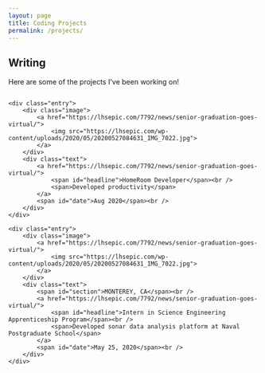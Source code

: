 ```yaml
---
layout: page
title: Coding Projects
permalink: /projects/
---
```


<style>

	
	.entry{
		<!--background-color: #F5F5F5;-->
		display: grid;
		border-style: solid;
		border-color: #F5F5F5;
		grid-auto-rows: auto;
		padding: 5%;
		position: relative;
		box-sizing: border-box;
	}
	
	img{
		object-fit: cover;
		width: 12em;
		height: 7em;
		padding:0em 0em 0em 0em;
	}
	
	.image{
		max-width: 100%;
	}

	
	.text {
		<!--margin-bottom: 1em;-->
	}
	
	
	.grid{
		display: grid;
		grid-template-columns: repeat(auto-fit, minmax(180px, 1fr));
		grid-template-rows: auto auto auto;
		grid-column-gap: 0.5em;
		grid-row-gap: 1em;
		
	}
	
	.no-picture {
		margin-top:0.5em;
	}
	
	#section{
		font-size: 0.7em;
	}
	
	#headline{
		font-size: 0.9em;
		<!--margin-top: 30px;-->
	}
	
	#date{
		font-size: 0.6em;
	}

	
	
</style>

<h2>Writing</h2>

<p>Here are some of the projects I've been working on!</p>

<section class="grid">

	<div class="entry">
		<div class="image">
			<a href="https://lhsepic.com/7792/news/senior-graduation-goes-virtual/">
				<img src="https://lhsepic.com/wp-content/uploads/2020/05/20200527084631_IMG_7022.jpg">
			</a>
		</div>
		<div class="text">
			<a href="https://lhsepic.com/7792/news/senior-graduation-goes-virtual/">
				<span id="headline">HomeRoom Developer</span><br />
				<span>Developed productivity</span>
			</a>
			<span id="date">Aug 2020</span><br />
		</div>
	</div>

	<div class="entry">
		<div class="image">
			<a href="https://lhsepic.com/7792/news/senior-graduation-goes-virtual/">
				<img src="https://lhsepic.com/wp-content/uploads/2020/05/20200527084631_IMG_7022.jpg">
			</a>
		</div>
		<div class="text">
			<span id="section">MONTEREY, CA</span><br />
			<a href="https://lhsepic.com/7792/news/senior-graduation-goes-virtual/">
				<span id="headline">Intern in Science Engineering Apprenticeship Program</span><br />
				<span>Developed sonar data analysis platform at Naval Postgraduate School</span>
			</a>
			<span id="date">May 25, 2020</span><br />
		</div>
	</div>

</section>
